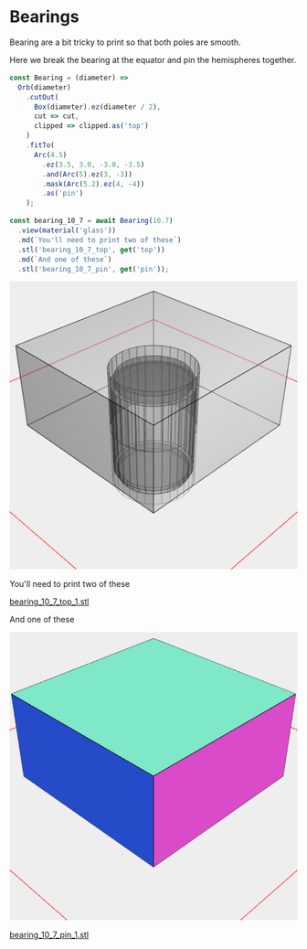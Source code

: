 # Bearings

Bearing are a bit tricky to print so that both poles are smooth.

Here we break the bearing at the equator and pin the hemispheres together.

```JavaScript
const Bearing = (diameter) =>
  Orb(diameter)
    .cutOut(
      Box(diameter).ez(diameter / 2),
      cut => cut,
      clipped => clipped.as('top')
    )
    .fitTo(
      Arc(4.5)
        .ez(3.5, 3.0, -3.0, -3.5)
        .and(Arc(5).ez(3, -3))
        .mask(Arc(5.2).ez(4, -4))
        .as('pin')
    );
```

```JavaScript
const bearing_10_7 = await Bearing(10.7)
  .view(material('glass'))
  .md(`You'll need to print two of these`)
  .stl('bearing_10_7_top', get('top'))
  .md(`And one of these`)
  .stl('bearing_10_7_pin', get('pin'));
```

![Image](bearing.md.bearing_10_7.png)

You'll need to print two of these

[bearing_10_7_top_1.stl](bearing.bearing_10_7_top_1.stl)

And one of these

![Image](bearing.md.bearing_10_7_bearing_10_7_top.png)

[bearing_10_7_pin_1.stl](bearing.bearing_10_7_pin_1.stl)
